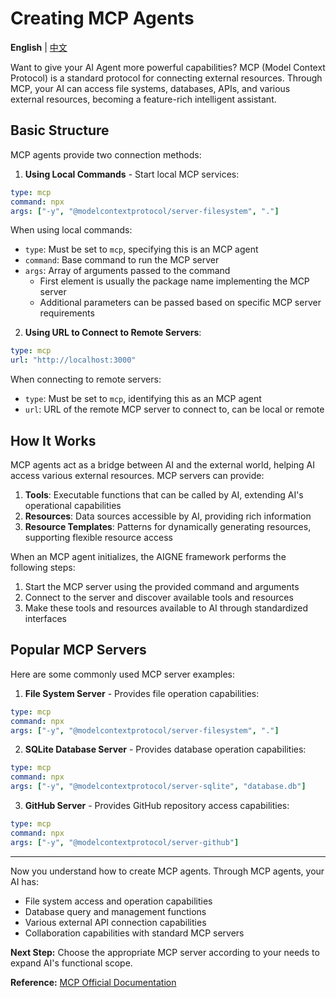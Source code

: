 # Creating MCP Agents

**English** | [中文](mcp.zh.md)

Want to give your AI Agent more powerful capabilities? MCP (Model Context Protocol) is a standard protocol for connecting external resources. Through MCP, your AI can access file systems, databases, APIs, and various external resources, becoming a feature-rich intelligent assistant.

## Basic Structure

MCP agents provide two connection methods:

1. **Using Local Commands** - Start local MCP services:

```yaml
type: mcp
command: npx
args: ["-y", "@modelcontextprotocol/server-filesystem", "."]
```

When using local commands:

* `type`: Must be set to `mcp`, specifying this is an MCP agent
* `command`: Base command to run the MCP server
* `args`: Array of arguments passed to the command
  * First element is usually the package name implementing the MCP server
  * Additional parameters can be passed based on specific MCP server requirements

2. **Using URL to Connect to Remote Servers**:

```yaml
type: mcp
url: "http://localhost:3000"
```

When connecting to remote servers:

* `type`: Must be set to `mcp`, identifying this as an MCP agent
* `url`: URL of the remote MCP server to connect to, can be local or remote

## How It Works

MCP agents act as a bridge between AI and the external world, helping AI access various external resources. MCP servers can provide:

1. **Tools**: Executable functions that can be called by AI, extending AI's operational capabilities
2. **Resources**: Data sources accessible by AI, providing rich information
3. **Resource Templates**: Patterns for dynamically generating resources, supporting flexible resource access

When an MCP agent initializes, the AIGNE framework performs the following steps:

1. Start the MCP server using the provided command and arguments
2. Connect to the server and discover available tools and resources
3. Make these tools and resources available to AI through standardized interfaces

## Popular MCP Servers

Here are some commonly used MCP server examples:

1. **File System Server** - Provides file operation capabilities:

```yaml
type: mcp
command: npx
args: ["-y", "@modelcontextprotocol/server-filesystem", "."]
```

2. **SQLite Database Server** - Provides database operation capabilities:

```yaml
type: mcp
command: npx
args: ["-y", "@modelcontextprotocol/server-sqlite", "database.db"]
```

3. **GitHub Server** - Provides GitHub repository access capabilities:

```yaml
type: mcp
command: npx
args: ["-y", "@modelcontextprotocol/server-github"]
```

***

Now you understand how to create MCP agents. Through MCP agents, your AI has:

* File system access and operation capabilities
* Database query and management functions
* Various external API connection capabilities
* Collaboration capabilities with standard MCP servers

**Next Step:** Choose the appropriate MCP server according to your needs to expand AI's functional scope.

**Reference:** [MCP Official Documentation](https://modelcontextprotocol.io)
